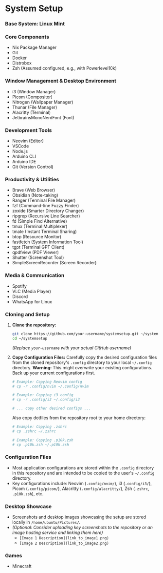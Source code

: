 # System Setup

### Base System: Linux Mint

### Core Components
*   Nix Package Manager
*   Git
*   Docker
*   Distrobox
*   Zsh (Assumed configured, e.g., with Powerlevel10k)

### Window Management & Desktop Environment
*   i3 (Window Manager)
*   Picom (Compositor)
*   Nitrogen (Wallpaper Manager)
*   Thunar (File Manager)
*   Alacritty (Terminal)
*   JetbrainsMonoNerdFont (Font)

### Development Tools
*   Neovim (Editor)
*   VSCode
*   Node.js
*   Arduino CLI
*   Arduino IDE
*   Git (Version Control)

### Productivity & Utilities
*   Brave (Web Browser)
*   Obsidian (Note-taking)
*   Ranger (Terminal File Manager)
*   fzf (Command-line Fuzzy Finder)
*   zoxide (Smarter Directory Changer)
*   ripgrep (Recursive Line Searcher)
*   fd (Simple Find Alternative)
*   tmux (Terminal Multiplexer)
*   tmate (Instant Terminal Sharing)
*   btop (Resource Monitor)
*   fastfetch (System Information Tool)
*   tgpt (Terminal GPT Client)
*   qpdfview (PDF Viewer)
*   Shutter (Screenshot Tool)
*   SimpleScreenRecorder (Screen Recorder)

### Media & Communication
*   Spotify
*   VLC (Media Player)
*   Discord
*   WhatsApp for Linux

### Cloning and Setup

1.  **Clone the repository:**
    ```bash
    git clone https://github.com/your-username/systemsetup.git ~/systemsetup
    cd ~/systemsetup
    ```
    *(Replace `your-username` with your actual GitHub username)*

2.  **Copy Configuration Files:**
    Carefully copy the desired configuration files from the cloned repository's `.config` directory to your local `~/.config` directory. **Warning:** This might overwrite your existing configurations. Back up your current configurations first.
    ```bash
    # Example: Copying Neovim config
    # cp -r .config/nvim ~/.config/nvim

    # Example: Copying i3 config
    # cp -r .config/i3 ~/.config/i3

    # ... copy other desired configs ...
    ```
    Also copy dotfiles from the repository root to your home directory:
    ```bash
    # Example: Copying .zshrc
    # cp .zshrc ~/.zshrc

    # Example: Copying .p10k.zsh
    # cp .p10k.zsh ~/.p10k.zsh
    ```

### Configuration Files
*   Most application configurations are stored within the `.config` directory in this repository and are intended to be copied to the user's `~/.config` directory.
*   Key configurations include: Neovim (`.config/nvim/`), i3 (`.config/i3/`), Picom (`.config/picom/`), Alacritty (`.config/alacritty/`), Zsh (`.zshrc`, `.p10k.zsh`), etc.

### Desktop Showcase
*   Screenshots and desktop images showcasing the setup are stored locally in `/home/ubuntu/Pictures/`.
*   *(Optional: Consider uploading key screenshots to the repository or an image hosting service and linking them here)*
    *   `[Image 1 Description](link_to_image1.png)`
    *   `[Image 2 Description](link_to_image2.png)`

### Games
*   Minecraft
